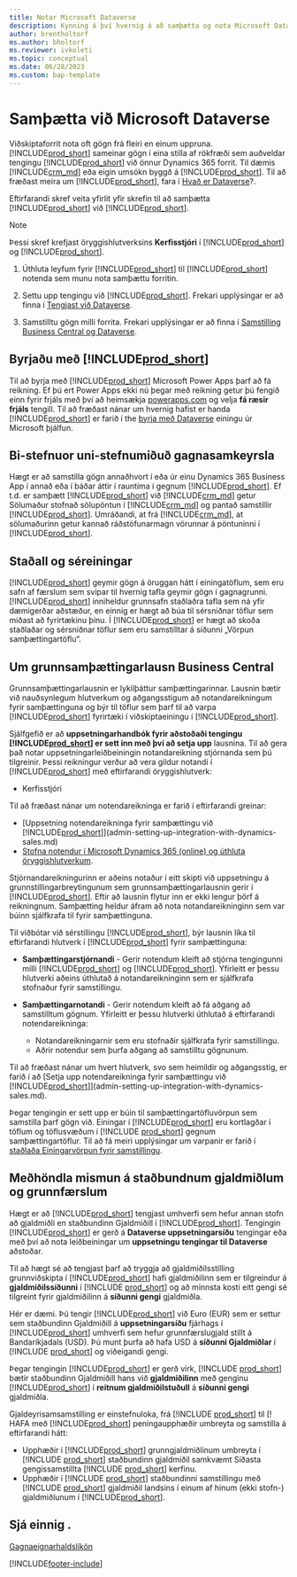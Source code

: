 ```yaml
---
title: Notar Microsoft Dataverse
description: Kynning á því hvernig á að samþætta og nota Microsoft Dataverse og hluta þess til að tengjast öðrum Dynamics 365-forritum.
author: brentholtorf
ms.author: bholtorf
ms.reviewer: ivkoleti
ms.topic: conceptual
ms.date: 06/28/2023
ms.custom: bap-template
---
```


# Samþætta við Microsoft Dataverse

Viðskiptaforrit nota oft gögn frá fleiri en einum uppruna. [!INCLUDE[prod_short](includes/cds_long_md.md)] sameinar gögn í eina stilla af rökfræði sem auðveldar tengingu  [!INCLUDE[prod_short](includes/prod_short.md)]  við önnur Dynamics 365 forrit. Til dæmis  [!INCLUDE[crm_md](includes/crm_md.md)]  eða eigin umsókn byggð á [!INCLUDE[prod_short](includes/cds_long_md.md)]. Til að fræðast meira um  [!INCLUDE[prod_short](includes/cds_long_md.md)], fara í  [Hvað er  Dataverse](/powerapps/maker/common-data-service/data-platform-intro)?.

Eftirfarandi skref veita yfirlit yfir skrefin til að samþætta [!INCLUDE[prod_short](includes/cds_long_md.md)] við [!INCLUDE[prod_short](includes/prod_short.md)].

> [!Note]  
> Þessi skref krefjast öryggishlutverksins **Kerfisstjóri** í [!INCLUDE[prod_short](includes/cds_long_md.md)] og [!INCLUDE[prod_short](includes/prod_short.md)].  

1. Úthluta leyfum fyrir [!INCLUDE[prod_short](includes/cds_long_md.md)] til [!INCLUDE[prod_short](includes/prod_short.md)] notenda sem munu nota samþættu forritin.

2. Settu upp tengingu við [!INCLUDE[prod_short](includes/cds_long_md.md)]. Frekari upplýsingar er að finna í [Tengjast við Dataverse](admin-how-to-set-up-a-dynamics-crm-connection.md).  

3. Samstilltu gögn milli forrita. Frekari upplýsingar er að finna í [Samstilling Business Central og Dataverse](admin-synchronizing-business-central-and-sales.md). 

## Byrjaðu með [!INCLUDE[prod_short](includes/cds_long_md.md)]

Til að byrja með  [!INCLUDE[prod_short](includes/cds_long_md.md)] Microsoft Power Apps  þarf að fá reikning. Ef þú ert  Power Apps  ekki nú þegar með reikning getur þú fengið einn fyrir frjáls með því að heimsækja  [powerapps.com](https://make.powerapps.com/?utm_source=padocs&utm_medium=linkinadoc&utm_campaign=referralsfromdoc)  og velja  **fá ræsir frjáls**  tengill. Til að fræðast nánar um hvernig hafist er handa  [!INCLUDE[prod_short](includes/cds_long_md.md)] er farið í the  [byrja með  Dataverse](/training/modules/get-started-with-powerapps-common-data-service/)  einingu úr Microsoft þjálfun.

## Bi-stefnuor uni-stefnumiðuð gagnasamkeyrsla

Hægt er að samstilla gögn annaðhvort í eða úr einu Dynamics 365 Business App í annað eða í báðar áttir í rauntíma í gegnum [!INCLUDE[prod_short](includes/cds_long_md.md)]. Ef t.d. er samþætt  [!INCLUDE[prod_short](includes/prod_short.md)]  við  [!INCLUDE[crm_md](includes/crm_md.md)] getur Sölumaður stofnað sölupöntun í  [!INCLUDE[crm_md](includes/crm_md.md)]  og pantað samstillir [!INCLUDE[prod_short](includes/prod_short.md)]. Umráðandi, at frá  [!INCLUDE[crm_md](includes/crm_md.md)], at sölumaðurinn getur kannað ráðstöfunarmagn vörunnar á pöntuninni í [!INCLUDE[prod_short](includes/prod_short.md)]. 

## Staðall og séreiningar

[!INCLUDE[prod_short](includes/cds_long_md.md)] geymir gögn á öruggan hátt í einingatöflum, sem eru safn af færslum sem svipar til hvernig tafla geymir gögn í gagnagrunni. [!INCLUDE[prod_short](includes/cds_long_md.md)] inniheldur grunnsafn staðlaðra tafla sem ná yfir dæmigerðar aðstæður, en einnig er hægt að búa til sérsniðnar töflur sem miðast að fyrirtækinu þínu. Í [!INCLUDE[prod_short](includes/prod_short.md)] er hægt að skoða staðlaðar og sérsniðnar töflur sem eru samstilltar á síðunni „Vörpun samþættingartöflu“.

## Um grunnsamþættingarlausn Business Central

Grunnsamþættingarlausnin er lykilþáttur samþættingarinnar. Lausnin bætir við nauðsynlegum hlutverkum og aðgangsstigum að notandareikningum fyrir samþættinguna og býr til töflur sem þarf til að varpa [!INCLUDE[prod_short](includes/prod_short.md)] fyrirtæki í viðskiptaeiningu í [!INCLUDE[prod_short](includes/cds_long_md.md)]. 

Sjálfgefið er að  **uppsetningarhandbók fyrir aðstoðaði tengingu  [!INCLUDE[prod_short](includes/cds_long_md.md)]  er sett inn með því að setja upp**  lausnina. Til að gera það notar uppsetningarleiðbeiningin notandareikning stjórnanda sem þú tilgreinir. Þessi reikningur verður að vera gildur notandi í [!INCLUDE[prod_short](includes/cds_long_md.md)] með eftirfarandi öryggishlutverk:

* Kerfisstjóri  

Til að fræðast nánar um notendareikninga er farið í eftirfarandi greinar:

* [Uppsetning notendareikninga fyrir samþættingu við [!INCLUDE[prod_short](includes/cds_long_md.md)]](admin-setting-up-integration-with-dynamics-sales.md) 
* [Stofna notendur í  Microsoft Dynamics 365 (online)  og úthluta öryggishlutverkum](/dynamics365/customer-engagement/admin/create-users-assign-online-security-roles). 

Stjórnandareikningurinn er aðeins notaður í eitt skipti við uppsetningu á grunnstillingarbreytingunum sem grunnsamþættingarlausnin gerir í [!INCLUDE[prod_short](includes/cds_long_md.md)]. Eftir að lausnin flytur inn er ekki lengur þörf á reikningnum. Samþætting heldur áfram að nota notandareikninginn sem var búinn sjálfkrafa til fyrir samþættinguna.

Til viðbótar við sérstillingu [!INCLUDE[prod_short](includes/cds_long_md.md)], býr lausnin líka til eftirfarandi hlutverk í [!INCLUDE[prod_short](includes/cds_long_md.md)] fyrir samþættinguna:

* **Samþættingarstjórnandi** - Gerir notendum kleift að stjórna tengingunni milli [!INCLUDE[prod_short](includes/prod_short.md)] og [!INCLUDE[prod_short](includes/cds_long_md.md)]. Yfirleitt er þessu hlutverki aðeins úthlutað á notandareikninginn sem er sjálfkrafa stofnaður fyrir samstillingu.  
* **Samþættingarnotandi** - Gerir notendum kleift að fá aðgang að samstilltum gögnum. Yfirleitt er þessu hlutverki úthlutað á eftirfarandi notendareikninga:

  * Notandareikningarnir sem eru stofnaðir sjálfkrafa fyrir samstillingu.
  * Aðrir notendur sem þurfa aðgang að samstilltu gögnunum.

Til að fræðast nánar um hvert hlutverk, svo sem heimildir og aðgangsstig, er farið í að  [Setja upp notendareikninga fyrir samþættingu við [!INCLUDE[prod_short](includes/cds_long_md.md)]](admin-setting-up-integration-with-dynamics-sales.md).

Þegar tengingin er sett upp er búin til samþættingartöfluvörpun sem samstilla þarf gögn við. Einingar í  [!INCLUDE[prod_short](includes/cds_long_md.md)]  eru kortlagðar í töflum og töflusvæðum í  [!INCLUDE [prod_short](includes/prod_short.md)]  gegnum samþættingartöflur. Til að fá meiri upplýsingar um varpanir er farið í  [staðlaða Einingarvörpun fyrir samstillingu](admin-synchronizing-business-central-and-sales.md#standard-table-mapping-for-synchronization).

## Meðhöndla mismun á staðbundnum gjaldmiðlum og grunnfærslum

Hægt er að  [!INCLUDE[prod_short](includes/cds_long_md.md)]  tengjast umhverfi sem hefur annan stofn að gjaldmiðli en staðbundinn Gjaldmiðill í [!INCLUDE[prod_short](includes/prod_short.md)]. Tengingin  [!INCLUDE[prod_short](includes/prod_short.md)]  er gerð á  **Dataverse  uppsetningarsíðu**  tengingar eða með því að nota leiðbeiningar um  **uppsetningu tengingar til  Dataverse**  aðstoðar.

Til að hægt sé að tengjast þarf að tryggja að gjaldmiðilsstilling grunnviðskipta í  [!INCLUDE[prod_short](includes/cds_long_md.md)]  hafi gjaldmiðilinn sem er tilgreindur á  **gjaldmiðilssíðunni**  í  [!INCLUDE [prod_short](includes/prod_short.md)] og að minnsta kosti eitt gengi sé tilgreint fyrir gjaldmiðilinn á  **síðunni gengi**  gjaldmiðla.

Hér er dæmi. Þú tengir  [!INCLUDE[prod_short](includes/cds_long_md.md)]  við Euro (EUR) sem er settur sem staðbundinn Gjaldmiðill á  **uppsetningarsíðu**  fjárhags í  [!INCLUDE[prod_short](includes/cds_long_md.md)]  umhverfi sem hefur grunnfærslugjald stillt á Bandaríkjadals (USD). Þú munt þurfa að hafa USD á  **síðunni Gjaldmiðlar**  í  [!INCLUDE [prod_short](includes/prod_short.md)]  og viðeigandi gengi. 

Þegar tengingin  [!INCLUDE[prod_short](includes/cds_long_md.md)] er gerð virk,  [!INCLUDE [prod_short](includes/prod_short.md)]  bætir staðbundinn Gjaldmiðill hans við  **gjaldmiðilinn**  með genginu  [!INCLUDE[prod_short](includes/cds_long_md.md)]  í  **reitnum gjaldmiðilstuðull**  á  **síðunni gengi**  gjaldmiðla.

Gjaldeyrisamsamstilling er einstefnuloka, frá  [!INCLUDE [prod_short](includes/prod_short.md)]  til [! HAFA með  [!INCLUDE[prod_short](includes/cds_long_md.md)] peningaupphæðir umbreyta og samstilla á eftirfarandi hátt:

* Upphæðir í  [!INCLUDE[prod_short](includes/cds_long_md.md)]  grunngjaldmiðlinum umbreyta í  [!INCLUDE [prod_short](includes/prod_short.md)]  staðbundinn gjaldmiðil samkvæmt Síðasta gengissamstillta  [!INCLUDE [prod_short](includes/prod_short.md)] kerfinu.
* Upphæðir í  [!INCLUDE [prod_short](includes/prod_short.md)]  staðbundinni samstillingu með  [!INCLUDE [prod_short](includes/prod_short.md)]  gjaldmiðil landsins í einum af hinum (ekki stofn-) gjaldmiðlunum í [!INCLUDE[prod_short](includes/cds_long_md.md)].

## Sjá einnig .

[Gagnaeignarhaldslíkön](admin-cds-company-concept.md)  
<!--needs to be removed as this is moved to dev-itpro docs[Walkthrough: Customizing an Integration with Dataverse](\dynamics365\business-central\dev-itpro\administration\administration-custom-cds-integration) -->


[!INCLUDE[footer-include](includes/footer-banner.md)]
